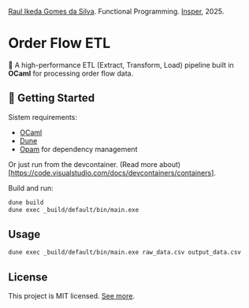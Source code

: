[Raul Ikeda Gomes da Silva](http://lattes.cnpq.br/5935139039430914). Functional Programming. [Insper](https://github.com/Insper), 2025.

# Order Flow ETL

🚀 A high-performance ETL (Extract, Transform, Load) pipeline built in **OCaml** for processing order flow data.

## 🚀 Getting Started

Sistem requirements:
- [OCaml](https://ocaml.org/)
- [Dune](https://dune.build/)
- [Opam](https://opam.ocaml.org/) for dependency management

Or just run from the devcontainer. (Read more about)[https://code.visualstudio.com/docs/devcontainers/containers].

Build and run:
```sh
dune build
dune exec _build/default/bin/main.exe
```

## Usage
```sh
dune exec _build/default/bin/main.exe raw_data.csv output_data.csv
```

## License

This project is MIT licensed. [See more](LICENSE).
